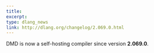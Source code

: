 ```yaml
---
title:
excerpt:
type: dlang_news
link: http://dlang.org/changelog/2.069.0.html
---
```


DMD is now a self-hosting compiler since version __2.069.0__.
